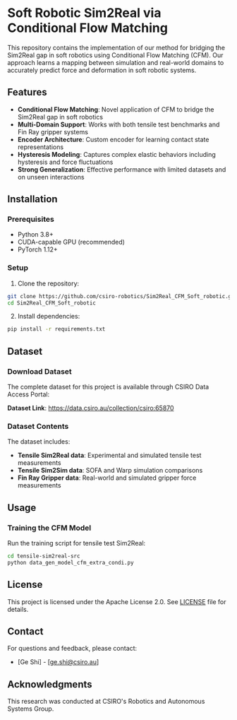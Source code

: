# Soft Robotic Sim2Real via Conditional Flow Matching

This repository contains the implementation of our method for bridging the Sim2Real gap in soft robotics using Conditional Flow Matching (CFM). Our approach learns a mapping between simulation and real-world domains to accurately predict force and deformation in soft robotic systems.

## Features

- **Conditional Flow Matching**: Novel application of CFM to bridge the Sim2Real gap in soft robotics
- **Multi-Domain Support**: Works with both tensile test benchmarks and Fin Ray gripper systems
- **Encoder Architecture**: Custom encoder for learning contact state representations
- **Hysteresis Modeling**: Captures complex elastic behaviors including hysteresis and force fluctuations
- **Strong Generalization**: Effective performance with limited datasets and on unseen interactions

## Installation

### Prerequisites

- Python 3.8+
- CUDA-capable GPU (recommended)
- PyTorch 1.12+

### Setup

1. Clone the repository:
```bash
git clone https://github.com/csiro-robotics/Sim2Real_CFM_Soft_robotic.git
cd Sim2Real_CFM_Soft_robotic
```

2. Install dependencies:
```bash
pip install -r requirements.txt
```

## Dataset

### Download Dataset

The complete dataset for this project is available through CSIRO Data Access Portal:

**Dataset Link**: https://data.csiro.au/collection/csiro:65870

### Dataset Contents

The dataset includes:
- **Tensile Sim2Real data**: Experimental and simulated tensile test measurements
- **Tensile Sim2Sim data**: SOFA and Warp simulation comparisons  
- **Fin Ray Gripper data**: Real-world and simulated gripper force measurements


## Usage

### Training the CFM Model

Run the training script for tensile test Sim2Real:

```bash
cd tensile-sim2real-src
python data_gen_model_cfm_extra_condi.py
```

<!-- ## Citation

If you use this code in your research, please cite our paper:

```bibtex
@article{yourpaper2024,
  title={Soft Robotic Sim2Real via Conditional Flow Matching},
  author={Your Names},
  journal={Journal Name},
  year={2024}
}
``` -->

## License

This project is licensed under the Apache License 2.0. See [LICENSE](LICENSE) file for details.

## Contact

For questions and feedback, please contact:
- [Ge Shi] - [ge.shi@csiro.au]

## Acknowledgments

This research was conducted at CSIRO's Robotics and Autonomous Systems Group.